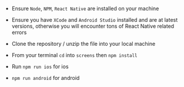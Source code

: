 - Ensure `Node`, `NPM`, `React Native` are installed on your machine

- Ensure you have `XCode` and `Android Studio` installed and are at latest versions, otherwise you will encounter tons of React Native related errors

- Clone the repository / unzip the file into your local machine

- From your terminal `cd` into `screens` then `npm install`

- Run `npm run ios` for ios

- `npm run android` for android
